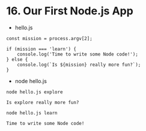 # 16. Our First Node.js App

-   hello.js
```
const mission = process.argv[2];

if (mission === 'learn') {
    console.log('Time to write some Node code!');
} else {
    console.log(`Is ${mission} really more fun?`);
}
```

- node hello.js
```
node hello.js explore
```
```
Is explore really more fun?
```

```
node hello.js learn
```

```
Time to write some Node code!
```
